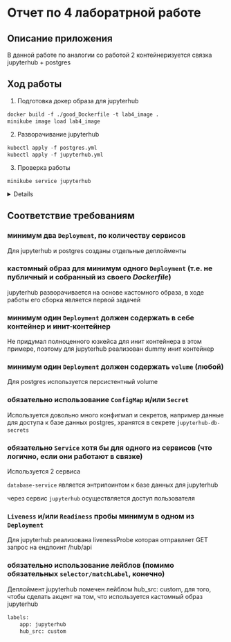 # Отчет по 4 лаборатрной работе 

## Описание приложения 

В данной работе по аналогии со работой 2 контейнеризуется связка jupyterhub + postgres 

## Ход работы  

1. Подготовка докер образа для jupyterhub

```
docker build -f ./good_Dockerfile -t lab4_image .
minikube image load lab4_image
```

2. Разворачивание jupyterhub 

```
kubectl apply -f postgres.yml  
kubectl apply -f jupyterhub.yml
```

3. Проверка работы 

```
minikube service jupyterhub
```

<details>

![image](report_figures/working_jupyterlab.png)

</details>


## Соответствие требованиям 

### минимум два `Deployment`, по количеству сервисов

Для jupyterhub и postgres созданы отдельные деплойменты

### кастомный образ для минимум одного `Deployment` (т.е. не публичный и собранный из своего *Dockerfile*)

jupyterhub разворачивается на основе кастомного образа, в ходе работы его сборка является первой задачей 

### минимум один `Deployment` должен содержать в себе контейнер и инит-контейнер

Не придумал полноценного юзкейса для инит контейнера в этом примере, поэтому для jupyterhub реализован dummy инит контейнер  

### минимум один `Deployment` должен содержать `volume` (любой)

Для postgres используется персистентный volume 

### обязательно использование `ConfigMap` и/или `Secret`

Используется довольно много конфигмап и секретов, например данные для доступа к базе данных postgres, хранятся в секрете `jupyterhub-db-secrets`

### обязательно `Service` хотя бы для одного из сервисов (что логично, если они работают в связке)

Используется 2 сервиса

`database-service` является энтрипоинтом к базе данных для jupyterhub 

через сервис `jupyterhub` осуществляется доступ пользователя 

### `Liveness` и/или `Readiness` пробы минимум в одном из `Deployment`

Для jupyterhub реализована livenessProbe которая отправляет GET запрос на ендпоинт /hub/api 

### обязательно использование лейблов (помимо обязательных `selector/matchLabel`, конечно)

Деплоймент jupyterhub помечен лейблом  hub_src: custom, для того, чтобы сделать акцент на том, что используется кастомный образ jupyterhub

```
labels:
    app: jupyterhub
    hub_src: custom
```